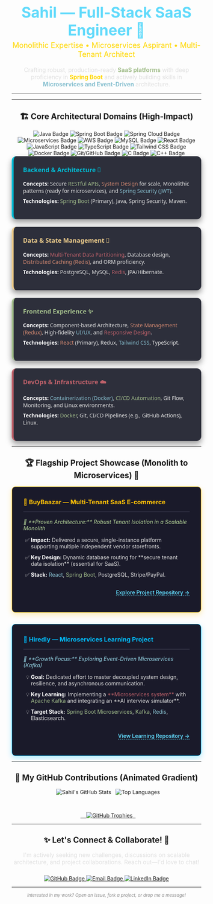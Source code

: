 
<div align="center">
  <h1 style="color: #61DAFB; font-size: 2.8em; margin-bottom: 5px;">
    Sahil — Full-Stack SaaS Engineer 🚀
  </h1>
  <h3 style="color: #FFD700; margin-top: 0; font-size: 1.4em; font-weight: 400;">
    Monolithic Expertise • Microservices Aspirant • Multi-Tenant Architect
  </h3>
</div>

<p align="center" style="color: #E0E0E0; font-size: 1.1em; margin-top: 20px;">
  Crafting robust, production-ready <strong style="color: #A3BE8C;">SaaS platforms</strong> with deep proficiency in <strong style="color: #FFD700;">Spring Boot</strong> and actively building skills in <strong style="color: #88C0D0;">Microservices and Event-Driven</strong> architecture.
</p>

---

---

<h2 align="center">🏗️ Core Architectural Domains (High-Impact)</h2>
<div align="center">
<img src="https://img.shields.io/badge/Java-007396?style=for-the-badge&logo=openjdk&logoColor=white" alt="Java Badge" />
<img src="https://custom-icon-badges.demolab.com/badge/Spring%20Boot-6DB33F-8BC34A.svg?style=for-the-badge&logo=spring&logoColor=white" alt="Spring Boot Badge" />
<img src="https://custom-icon-badges.demolab.com/badge/Spring%20Cloud-339933-27AE60.svg?style=for-the-badge&logo=spring&logoColor=white" alt="Spring Cloud Badge" />
<img src="https://img.shields.io/badge/Microservices-FF4500?style=for-the-badge&logo=kubernetes&logoColor=white" alt="Microservices Badge" />
<img src="https://img.shields.io/badge/AWS-FF9900?style=for-the-badge&logo=amazon-aws&logoColor=white" alt="AWS Badge" />
<img src="https://img.shields.io/badge/MySQL-4479A1?style=for-the-badge&logo=mysql&logoColor=white" alt="MySQL Badge" />

<img src="https://img.shields.io/badge/React-61DAFB?style=for-the-badge&logo=react&logoColor=black" alt="React Badge" />
<img src="https://img.shields.io/badge/JavaScript-F7DF1E?style=for-the-badge&logo=javascript&logoColor=black" alt="JavaScript Badge" />
<img src="https://img.shields.io/badge/TypeScript-3178C6?style=for-the-badge&logo=typescript&logoColor=white" alt="TypeScript Badge" />
<img src="https://img.shields.io/badge/Tailwind%20CSS-06B6D4?style=for-the-badge&logo=tailwind-css&logoColor=white" alt="Tailwind CSS Badge" />
<img src="https://img.shields.io/badge/Docker-2496ED?style=for-the-badge&logo=docker&logoColor=white" alt="Docker Badge" />
<img src="https://img.shields.io/badge/Git%2FGitHub-181717?style=for-the-badge&logo=github&logoColor=white" alt="Git/GitHub Badge" />

<img src="https://img.shields.io/badge/C-A8B9CC?style=for-the-badge&logo=c&logoColor=black" alt="C Badge" />
<img src="https://img.shields.io/badge/C++-00599C?style=for-the-badge&logo=cplusplus&logoColor=white" alt="C++ Badge" />
</div>




<div style="display: flex; flex-wrap: wrap; justify-content: space-around; gap: 20px; font-family: 'Segoe UI', Arial, sans-serif;">

<div style="background-color: #2D2F3B; padding: 25px; border-radius: 12px; flex: 1 1 45%; box-shadow: 0 8px 16px rgba(0, 0, 0, 0.4); border-left: 5px solid #00BCD4;">
<h3 style="color: #00BCD4; margin-top: 0;">Backend & Architecture 🧠</h3>
<ul style="list-style-type: none; padding: 0;">
<li style="margin-bottom: 8px; color: #E0E0E0;"><strong style="color: #FFF;">Concepts:</strong> Secure <span style="color: #A3BE8C;">RESTful APIs</span>, <span style="color: #D08770;">System Design</span> for scale, Monolithic patterns (ready for microservices), and <span style="color: #88C0D0;">Spring Security (JWT)</span>.</li>
<li style="color: #E0E0E0;"><strong style="color: #FFF;">Technologies:</strong> <span style="color: #A3BE8C;">Spring Boot</span> (Primary), Java, Spring Security, Maven.</li>
</ul>
</div>

<div style="background-color: #2D2F3B; padding: 25px; border-radius: 12px; flex: 1 1 45%; box-shadow: 0 8px 16px rgba(0, 0, 0, 0.4); border-left: 5px solid #EBCB8B;">
<h3 style="color: #EBCB8B; margin-top: 0;">Data & State Management 💾</h3>
<ul style="list-style-type: none; padding: 0;">
<li style="margin-bottom: 8px; color: #E0E0E0;"><strong style="color: #FFF;">Concepts:</strong> <span style="color: #BF616A;">Multi-Tenant Data Partitioning</span>, Database design, <span style="color: #D08770;">Distributed Caching (Redis)</span>, and ORM proficiency.</li>
<li style="color: #E0E0E0;"><strong style="color: #FFF;">Technologies:</strong> PostgreSQL, MySQL, <span style="color: #BF616A;">Redis</span>, JPA/Hibernate.</li>
</ul>
</div>

<div style="background-color: #2D2F3B; padding: 25px; border-radius: 12px; flex: 1 1 45%; box-shadow: 0 8px 16px rgba(0, 0, 0, 0.4); border-left: 5px solid #A3BE8C;">
<h3 style="color: #A3BE8C; margin-top: 0;">Frontend Experience ✨</h3>
<ul style="list-style-type: none; padding: 0;">
<li style="margin-bottom: 8px; color: #E0E0E0;"><strong style="color: #FFF;">Concepts:</strong> Component-based Architecture, <span style="color: #D08770;">State Management (Redux)</span>, High-fidelity <span style="color: #88C0D0;">UI/UX</span>, and <span style="color: #BF616A;">Responsive Design</span>.</li>
<li style="color: #E0E0E0;"><strong style="color: #FFF;">Technologies:</strong> <span style="color: #D08770;">React</span> (Primary), Redux, <span style="color: #88C0D0;">Tailwind CSS</span>, TypeScript.</li>
</ul>
</div>

<div style="background-color: #2D2F3B; padding: 25px; border-radius: 12px; flex: 1 1 45%; box-shadow: 0 8px 16px rgba(0, 0, 0, 0.4); border-left: 5px solid #BF616A;">
<h3 style="color: #BF616A; margin-top: 0;">DevOps & Infrastructure ☁️</h3>
<ul style="list-style-type: none; padding: 0;">
<li style="margin-bottom: 8px; color: #E0E0E0;"><strong style="color: #FFF;">Concepts:</strong> <span style="color: #88C0D0;">Containerization (Docker)</span>, <span style="color: #A3BE8C;">CI/CD Automation</span>, Git Flow, Monitoring, and Linux environments.</li>
<li style="color: #E0E0E0;"><strong style="color: #FFF;">Technologies:</strong> <span style="color: #A3BE8C;">Docker</span>, Git, CI/CD Pipelines (e.g., GitHub Actions), Linux.</li>
</ul>
</div>
</div>

---

<h2 align="center">🏆 Flagship Project Showcase (Monolith to Microservices) 🚀</h2>

<div style="display: flex; flex-wrap: wrap; justify-content: space-around; gap: 30px;">

  <div style="background-color: #1A1A2A; padding: 30px; border-radius: 10px; flex: 1 1 45%; box-shadow: 0 6px 15px rgba(255, 193, 7, 0.3); border: 1px solid #FFC107; transition: transform 0.3s ease-in-out;">
    <h3 style="color: #FFC107; margin-top: 0; border-bottom: 2px solid #333345; padding-bottom: 15px; font-weight: 700;">
      🛒 <span style="color: #FFC107;">BuyBaazar</span> — Multi-Tenant SaaS E-commerce
    </h3>
    <p style="color: #A3BE8C; font-style: italic; margin-top: 15px; font-weight: 500;">
      🎯 **Proven Architecture:** <span style="color: #A3BE8C;">Robust Tenant Isolation in a Scalable Monolith</span>
    </p>
    <ul style="list-style-type: '✅ '; padding-left: 20px; color: #E0E0E0;">
      <li style="margin-bottom: 12px;"><strong style="color: #FFF;">Impact:</strong> Delivered a secure, single-instance platform supporting multiple independent vendor storefronts.</li>
      <li style="margin-bottom: 12px;"><strong style="color: #FFF;">Key Design:</strong> Dynamic database routing for **secure tenant data isolation** (essential for SaaS).</li>
      <li style="margin-bottom: 0;"><strong style="color: #FFF;">Stack:</strong> <span style="color: #88C0D0;">React</span>, <span style="color: #A3BE8C;">Spring Boot</span>, PostgreSQL, Stripe/PayPal.</li>
    </ul>
    <p align="right" style="margin-top: 30px;"><a href="https://github.com/SahilAgroha/BuyBaazar" style="color: #61DAFB; text-decoration: none; font-weight: 600; border-bottom: 1px dashed #61DAFB;">Explore Project Repository →</a></p>
  </div>

  <div style="background-color: #1A1A2A; padding: 30px; border-radius: 10px; flex: 1 1 45%; box-shadow: 0 6px 15px rgba(0, 191, 255, 0.3); border: 1px solid #00BFFF; transition: transform 0.3s ease-in-out;">
    <h3 style="color: #00BFFF; margin-top: 0; border-bottom: 2px solid #333345; padding-bottom: 15px; font-weight: 700;">
      🧠 <span style="color: #00BFFF;">Hiredly</span> — Microservices Learning Project
    </h3>
    <p style="color: #88C0D0; font-style: italic; margin-top: 15px; font-weight: 500;">
      🎯 **Growth Focus:** <span style="color: #88C0D0;">Exploring Event-Driven Microservices (Kafka)</span>
    </p>
    <ul style="list-style-type: '💡 '; padding-left: 20px; color: #E0E0E0;">
      <li style="margin-bottom: 12px;"><strong style="color: #FFF;">Goal:</strong> Dedicated effort to master decoupled system design, resilience, and asynchronous communication.</li>
      <li style="margin-bottom: 12px;"><strong style="color: #FFF;">Key Learning:</strong> Implementing a <span style="color: #BF616A;">**Microservices system**</span> with <span style="color: #A3BE8C;">Apache Kafka</span> and integrating an **AI interview simulator**.</li>
      <li style="margin-bottom: 0;"><strong style="color: #FFF;">Target Stack:</strong> <span style="color: #A3BE8C;">Spring Boot Microservices</span>, <span style="color: #A3BE8C;">Kafka</span>, <span style="color: #88C0D0;">Redis</span>, Elasticsearch.</li>
    </ul>
    <p align="right" style="margin-top: 30px;"><a href="https://github.com/SahilAgroha/Hiredly" style="color: #61DAFB; text-decoration: none; font-weight: 600; border-bottom: 1px dashed #61DAFB;">View Learning Repository →</a></p>
  </div>
</div>

---
<h2 align="center">🚀 My GitHub Contributions (Animated Gradient)</h2>

<p align="center">
  <img src="https://github-readme-stats.vercel.app/api?username=SahilAgroha&show_icons=true&theme=radical&hide_border=false&count_private=true&line_height=25" alt="Sahil's GitHub Stats" />
  <img src="https://github-readme-stats.vercel.app/api/top-langs/?username=SahilAgroha&layout=compact&theme=radical&hide_border=false" alt="Top Languages" />
</p>
<br>
<p align="center">
  <a href="https://github.com/SahilAgroha">
    <img src="https://github-profile-trophy.vercel.app/?username=SahilAgroha&theme=radical" alt="GitHub Trophies" />
  </a>
</p>

---
<h2 align="center">✨ Let's Connect & Collaborate! 🚀</h2>

<p align="center" style="color: #E0E0E0; font-size: 1.1em; margin-bottom: 25px;">
  I'm actively seeking new challenges, discussions on scalable architecture, and project collaborations. Reach out—I'd love to chat!
</p>

<div align="center">
  <a href="https://github.com/SahilAgroha">
    <img src="https://custom-icon-badges.demolab.com/badge/GitHub-181717.svg?style=for-the-badge&logo=github&logoColor=FFFFFF&labelColor=181717" alt="GitHub Badge" />
  </a>
  <a href="mailto:sahil.sheoran.agroha@gmail.com">
    <img src="https://custom-icon-badges.demolab.com/badge/Email%20Me-D93025.svg?style=for-the-badge&logo=gmail&logoColor=white&labelColor=C5221F" alt="Email Badge" />
</a>
  <a href="https://linkedin.com/in/sahilagroha">
    <img src="https://custom-icon-badges.demolab.com/badge/LinkedIn-004B91.svg?style=for-the-badge&logo=linkedin&logoColor=white&labelColor=003D7C" alt="LinkedIn Badge" />
  </a>
</div>

---
<div align="center">
  <small style="color: #888888; font-style: italic;">Interested in my work? Open an issue, fork a project, or drop me a message!</small>
</div>
